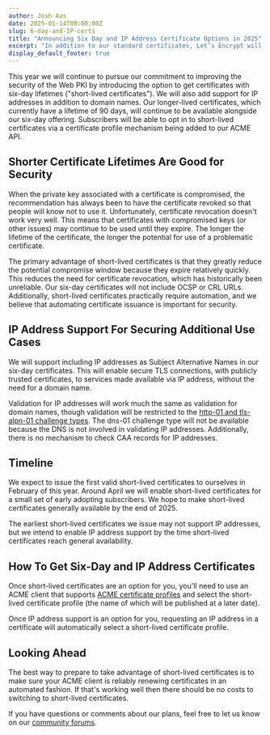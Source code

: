 ```yaml
---
author: Josh Aas
date: 2025-01-14T00:00:00Z
slug: 6-day-and-IP-certs
title: "Announcing Six Day and IP Address Certificate Options in 2025"
excerpt: "In addition to our standard certificates, Let’s Encrypt will introduce new short-lived certificates to improve security and agility for the Web PKI."
display_default_footer: true
---
```


This year we will continue to pursue our commitment to improving the security of the Web PKI by introducing the option to get certificates with six-day lifetimes ("short-lived certificates"). We will also add support for IP addresses in addition to domain names. Our longer-lived certificates, which currently have a lifetime of 90 days, will continue to be available alongside our six-day offering. Subscribers will be able to opt in to short-lived certificates via a certificate profile mechanism being added to our ACME API.

## Shorter Certificate Lifetimes Are Good for Security

When the private key associated with a certificate is compromised, the recommendation has always been to have the certificate revoked so that people will know not to use it. Unfortunately, certificate revocation doesn't work very well. This means that certificates with compromised keys (or other issues) may continue to be used until they expire. The longer the lifetime of the certificate, the longer the potential for use of a problematic certificate.

The primary advantage of short-lived certificates is that they greatly reduce the potential compromise window because they expire relatively quickly. This reduces the need for certificate revocation, which has historically been unreliable. Our six-day certificates will not include OCSP or CRL URLs. Additionally, short-lived certificates practically require automation, and we believe that automating certificate issuance is important for security.

## IP Address Support For Securing Additional Use Cases

We will support including IP addresses as Subject Alternative Names in our six-day certificates. This will enable secure TLS connections, with publicly trusted certificates, to services made available via IP address, without the need for a domain name.

Validation for IP addresses will work much the same as validation for domain names, though validation will be restricted to the [http-01 and tls-alpn-01 challenge types](https://letsencrypt.org/docs/challenge-types/). The dns-01 challenge type will not be available because the DNS is not involved in validating IP addresses. Additionally, there is no mechanism to check CAA records for IP addresses.

## Timeline

We expect to issue the first valid short-lived certificates to ourselves in February of this year. Around April we will enable short-lived certificates for a small set of early adopting subscribers. We hope to make short-lived certificates generally available by the end of 2025.

The earliest short-lived certificates we issue may not support IP addresses, but we intend to enable IP address support by the time short-lived certificates reach general availability.

## How To Get Six-Day and IP Address Certificates

Once short-lived certificates are an option for you, you'll need to use an ACME client that supports [ACME certificate profiles](https://letsencrypt.org/2025/01/09/acme-profiles/) and select the short-lived certificate profile (the name of which will be published at a later date).

Once IP address support is an option for you, requesting an IP address in a certificate will automatically select a short-lived certificate profile.

## Looking Ahead

The best way to prepare to take advantage of short-lived certificates is to make sure your ACME client is reliably renewing certificates in an automated fashion. If that's working well then there should be no costs to switching to short-lived certificates.

If you have questions or comments about our plans, feel free to let us know on our [community forums](https://community.letsencrypt.org/t/questions-regarding-announcing-six-day-and-ip-address-certificate-options-in-2025/232043).